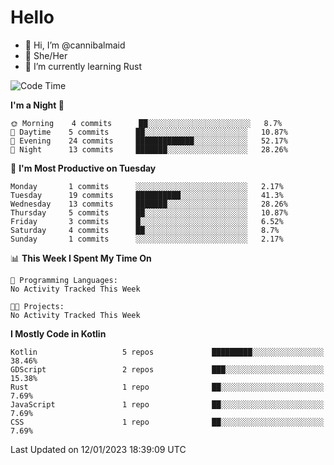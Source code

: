 # Hello
- 👋 Hi, I’m @cannibalmaid
- 👀 She/Her
- 🌱 I’m currently learning Rust

<!--START_SECTION:waka-->
![Code Time](http://img.shields.io/badge/Code%20Time-97%20hrs%206%20mins-blue)

**I'm a Night 🦉** 

```text
🌞 Morning    4 commits      ██░░░░░░░░░░░░░░░░░░░░░░░   8.7% 
🌆 Daytime    5 commits      ██░░░░░░░░░░░░░░░░░░░░░░░   10.87% 
🌃 Evening    24 commits     █████████████░░░░░░░░░░░░   52.17% 
🌙 Night      13 commits     ███████░░░░░░░░░░░░░░░░░░   28.26%

```
📅 **I'm Most Productive on Tuesday** 

```text
Monday       1 commits      ░░░░░░░░░░░░░░░░░░░░░░░░░   2.17% 
Tuesday      19 commits     ██████████░░░░░░░░░░░░░░░   41.3% 
Wednesday    13 commits     ███████░░░░░░░░░░░░░░░░░░   28.26% 
Thursday     5 commits      ██░░░░░░░░░░░░░░░░░░░░░░░   10.87% 
Friday       3 commits      █░░░░░░░░░░░░░░░░░░░░░░░░   6.52% 
Saturday     4 commits      ██░░░░░░░░░░░░░░░░░░░░░░░   8.7% 
Sunday       1 commits      ░░░░░░░░░░░░░░░░░░░░░░░░░   2.17%

```


📊 **This Week I Spent My Time On** 

```text
💬 Programming Languages: 
No Activity Tracked This Week

🐱‍💻 Projects: 
No Activity Tracked This Week

```

**I Mostly Code in Kotlin** 

```text
Kotlin                   5 repos             █████████░░░░░░░░░░░░░░░░   38.46% 
GDScript                 2 repos             ███░░░░░░░░░░░░░░░░░░░░░░   15.38% 
Rust                     1 repo              ██░░░░░░░░░░░░░░░░░░░░░░░   7.69% 
JavaScript               1 repo              ██░░░░░░░░░░░░░░░░░░░░░░░   7.69% 
CSS                      1 repo              ██░░░░░░░░░░░░░░░░░░░░░░░   7.69%

```



 Last Updated on 12/01/2023 18:39:09 UTC
<!--END_SECTION:waka-->

